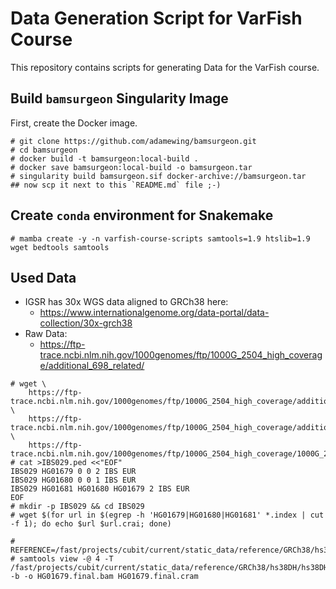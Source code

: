 # Data Generation Script for VarFish Course

This repository contains scripts for generating Data for the VarFish course.

## Build `bamsurgeon` Singularity Image

First, create the Docker image.

```
# git clone https://github.com/adamewing/bamsurgeon.git
# cd bamsurgeon
# docker build -t bamsurgeon:local-build .
# docker save bamsurgeon:local-build -o bamsurgeon.tar
# singularity build bamsurgeon.sif docker-archive://bamsurgeon.tar
## now scp it next to this `README.md` file ;-)
```

## Create `conda` environment for Snakemake

```
# mamba create -y -n varfish-course-scripts samtools=1.9 htslib=1.9 wget bedtools samtools
```

## Used Data

- IGSR has 30x WGS data aligned to GRCh38 here:
    - https://www.internationalgenome.org/data-portal/data-collection/30x-grch38
- Raw Data:
    - https://ftp-trace.ncbi.nlm.nih.gov/1000genomes/ftp/1000G_2504_high_coverage/additional_698_related/

```
# wget \
    https://ftp-trace.ncbi.nlm.nih.gov/1000genomes/ftp/1000G_2504_high_coverage/additional_698_related/1000G_698_related_high_coverage.sequence.index \
    https://ftp-trace.ncbi.nlm.nih.gov/1000genomes/ftp/1000G_2504_high_coverage/additional_698_related/20130606_g1k_3202_samples_ped_population.txt \
    https://ftp-trace.ncbi.nlm.nih.gov/1000genomes/ftp/1000G_2504_high_coverage/1000G_2504_high_coverage.sequence.index
# cat >IBS029.ped <<"EOF"
IBS029 HG01679 0 0 2 IBS EUR
IBS029 HG01680 0 0 1 IBS EUR
IBS029 HG01681 HG01680 HG01679 2 IBS EUR
EOF
# mkdir -p IBS029 && cd IBS029
# wget $(for url in $(egrep -h 'HG01679|HG01680|HG01681' *.index | cut -f 1); do echo $url $url.crai; done)
```

```
# REFERENCE=/fast/projects/cubit/current/static_data/reference/GRCh38/hs38/hs38.fa
# samtools view -@ 4 -T /fast/projects/cubit/current/static_data/reference/GRCh38/hs38DH/hs38DH.fa -b -o HG01679.final.bam HG01679.final.cram
```
